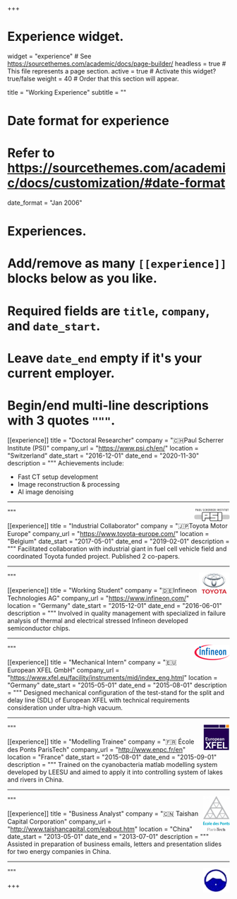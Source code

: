 +++
# Experience widget.
widget = "experience"  # See https://sourcethemes.com/academic/docs/page-builder/
headless = true  # This file represents a page section.
active = true  # Activate this widget? true/false
weight = 40  # Order that this section will appear.

title = "Working Experience"
subtitle = ""

# Date format for experience
#   Refer to https://sourcethemes.com/academic/docs/customization/#date-format
date_format = "Jan 2006"

# Experiences.
#   Add/remove as many `[[experience]]` blocks below as you like.
#   Required fields are `title`, `company`, and `date_start`.
#   Leave `date_end` empty if it's your current employer.
#   Begin/end multi-line descriptions with 3 quotes `"""`.
[[experience]]
  title = "Doctoral Researcher"
  company = "🇨🇭Paul Scherrer Institute (PSI)"
  company_url = "https://www.psi.ch/en/"
  location = "Switzerland"
  date_start = "2016-12-01"
  date_end = "2020-11-30"
  description = """
  Achievements include:
  - Fast CT setup development
  - Image reconstruction & processing
  - AI image denoising
   ---  
  <img src="https://github.com/XuHongCN/academia/raw/master/static/img/psi.png" style="float:right" width="80px">
  """

[[experience]]
  title = "Industrial Collaborator"
  company = "🇯🇵Toyota Motor Europe"
  company_url = "https://www.toyota-europe.com/"
  location = "Belgium"
  date_start = "2017-05-01"
  date_end = "2019-02-01"
  description = """
  Facilitated collaboration with industrial giant in fuel cell vehicle field and coordinated Toyota funded project. Published 2 co-papers. 

  ---  
  <img src="https://github.com/XuHongCN/academia/raw/master/static/img/toyota.png" style="float:right" width="70px">
  """

[[experience]]
  title = "Working Student"
  company = "🇩🇪Infineon Technologies AG"
  company_url = "https://www.infineon.com/"
  location = "Germany"
  date_start = "2015-12-01"
  date_end = "2016-06-01"
  description = """
  Involved in quality management with specialized in failure analysis of thermal and electrical stressed Infineon developed semiconductor chips.

  ---  
  <img src="https://github.com/XuHongCN/academia/raw/master/static/img/infineon.png" style="float:right" width="80px">
  """

[[experience]]
  title = "Mechanical Intern"
  company = "🇪🇺European XFEL GmbH"
  company_url = "https://www.xfel.eu/facility/instruments/mid/index_eng.html"
  location = "Germany"
  date_start = "2015-05-01"
  date_end = "2015-08-01"
  description = """
  Designed mechanical configuration of the test-stand for the split and delay line (SDL) of European XFEL with technical requirements consideration under ultra-high vacuum.
  
  ---  
  <img src="https://github.com/XuHongCN/academia/raw/master/static/img/xfel.png" style="float:right" width="60px">
  """
  
  [[experience]]
  title = "Modelling Trainee"
  company = ":fr: École des Ponts ParisTech"
  company_url = "http://www.enpc.fr/en"
  location = "France"
  date_start = "2015-08-01"
  date_end = "2015-09-01"
  description = """
  Trained on the cyanobacteria matlab modelling system developed by LEESU and aimed to apply it into controlling system of lakes and rivers in China.
  
  ---  
  <img src="https://github.com/XuHongCN/academia/raw/master/static/img/enpc.png" style="float:right" width="60px">
  """
  
  [[experience]]
  title = "Business Analyst"
  company = ":cn: Taishan Capital Corporation"
  company_url = "http://www.taishancapital.com/eabout.htm"
  location = "China"
  date_start = "2013-05-01"
  date_end = "2013-07-01"
  description = """
  Assisted in preparation of business emails, letters and presentation slides for two energy companies in China.
  
  ---  
  <img src="https://github.com/XuHongCN/academia/raw/master/static/img/taishan.png" style="float:right" width="60px">
  """
  
+++
